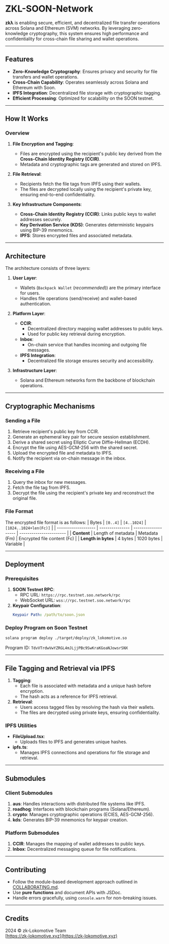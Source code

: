 # ZKL-SOON-Network

**zkλ** is enabling secure, efficient, and decentralized file transfer operations across Solana and Ethereum (SVM) networks. By leveraging zero-knowledge cryptography, this system ensures high performance and confidentiality for cross-chain file sharing and wallet operations.

---

## Features

- **Zero-Knowledge Cryptography**: Ensures privacy and security for file transfers and wallet operations.
- **Cross-Chain Capability**: Operates seamlessly across Solana and Ethereum with Soon.
- **IPFS Integration**: Decentralized file storage with cryptographic tagging.
- **Efficient Processing**: Optimized for scalability on the SOON testnet.

---

## How It Works

### Overview

1. **File Encryption and Tagging**:
   - Files are encrypted using the recipient's public key derived from the **Cross-Chain Identity Registry (CCIR)**.
   - Metadata and cryptographic tags are generated and stored on IPFS.

2. **File Retrieval**:
   - Recipients fetch the file tags from IPFS using their wallets.
   - The files are decrypted locally using the recipient's private key, ensuring end-to-end confidentiality.

3. **Key Infrastructure Components**:
   - **Cross-Chain Identity Registry (CCIR)**: Links public keys to wallet addresses securely.
   - **Key Derivation Service (KDS)**: Generates deterministic keypairs using BIP-39 mnemonics.
   - **IPFS**: Stores encrypted files and associated metadata.

---

## Architecture

The architecture consists of three layers:

1. **User Layer**:
   - Wallets (`Backpack Wallet` (*recommended*)) are the primary interface for users.
   - Handles file operations (send/receive) and wallet-based authentication.

2. **Platform Layer**:
   - **CCIR**:
     - Decentralized directory mapping wallet addresses to public keys.
     - Used for public key retrieval during encryption.
   - **Inbox**:
     - On-chain service that handles incoming and outgoing file messages.
   - **IPFS Integration**:
     - Decentralized file storage ensures security and accessibility.

3. **Infrastructure Layer**:
   - Solana and Ethereum networks form the backbone of blockchain operations.

---

## Cryptographic Mechanisms

### Sending a File
1. Retrieve recipient's public key from CCIR.
2. Generate an ephemeral key pair for secure session establishment.
3. Derive a shared secret using Elliptic Curve Diffie-Hellman (ECDH).
4. Encrypt the file using AES-GCM-256 with the shared secret.
5. Upload the encrypted file and metadata to IPFS.
6. Notify the recipient via on-chain message in the inbox.

### Receiving a File
1. Query the inbox for new messages.
2. Fetch the file tag from IPFS.
3. Decrypt the file using the recipient's private key and reconstruct the original file.

### File Format
The encrypted file format is as follows:
| Bytes               | `[0..4]`       | `[4..1024]`         | `[1024..1024+len(Fc)]` |
| ------------------- | --------------- | ------------------- | ----------------------- |
| **Content**         | Length of metadata | Metadata (Fm)      | Encrypted file content (Fc) |
| **Length in bytes** | 4 bytes         | 1020 bytes          | Variable                |

---

## Deployment

### Prerequisites
1. **SOON Testnet RPC**:
   - RPC URL: `https://rpc.testnet.soo.network/rpc`
   - WebSocket URL: `wss://rpc.testnet.soo.network/rpc`
2. **Keypair Configuration**:
   ```yaml
   Keypair Path: /path/to/soon.json
   ```

### Deploy Program on Soon Testnet
```bash
solana program deploy ./target/deploy/zk_lokomotive.so
```
Program ID: `TdvVTrdwVwYZRGL4mJLjjPBc9SwKraKGoaNJowsrSNX`

---

## File Tagging and Retrieval via IPFS

1. **Tagging**:
   - Each file is associated with metadata and a unique hash before encryption.
   - The hash acts as a reference for IPFS retrieval.
2. **Retrieval**:
   - Users access tagged files by resolving the hash via their wallets.
   - The files are decrypted using private keys, ensuring confidentiality.

### IPFS Utilities
- **FileUpload.tsx**:
  - Uploads files to IPFS and generates unique hashes.
- **ipfs.ts**:
  - Manages IPFS connections and operations for file storage and retrieval.

---

## Submodules

### Client Submodules
1. **aus**: Handles interactions with distributed file systems like IPFS.
2. **roadhog**: Interfaces with blockchain programs (Solana/Ethereum).
3. **crypto**: Manages cryptographic operations (ECIES, AES-GCM-256).
4. **kds**: Generates BIP-39 mnemonics for keypair creation.

### Platform Submodules
1. **CCIR**: Manages the mapping of wallet addresses to public keys.
2. **Inbox**: Decentralized messaging queue for file notifications.

---

## Contributing

- Follow the module-based development approach outlined in [COLLABORATING.md](./COLLABORATING.md).
- Use **pure functions** and document APIs with JSDoc.
- Handle errors gracefully, using `console.warn` for non-breaking issues.

---

## Credits

2024 © zk-Lokomotive Team  
[https://zk-lokomotive.xyz](https://zk-lokomotive.xyz)
